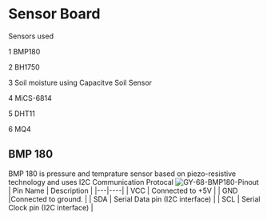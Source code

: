 # Sensor Board  

Sensors used 

1 BMP180 

2 BH1750

3 Soil moisture using Capacitve Soil Sensor 

4 MiCS-6814

5 DHT11

6 MQ4 

## BMP 180 

BMP 180 is pressure and temprature sensor based on piezo-resistive technology and uses I2C Communication Protocal 
![GY-68-BMP180-Pinout](https://user-images.githubusercontent.com/71646613/132412087-c7a5e22e-3941-4b03-bad7-90ad9d31deac.jpg)
| Pin Name | Description |
|---|----|
| VCC | Connected to +5V |
| GND |Connected to ground. |
| SDA | Serial Data pin (I2C interface) |
| SCL | Serial Clock pin (I2C interface) |



